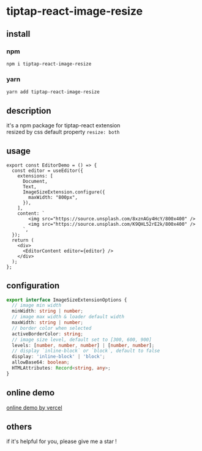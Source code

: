 # tiptap-react-image-resize

## install

### npm

`npm i tiptap-react-image-resize`

### yarn

`yarn add tiptap-react-image-resize`

## description

it's a npm package for tiptap-react extension  
resized by css default property `resize: both`

## usage

```tsx
export const EditorDemo = () => {
  const editor = useEditor({
    extensions: [
      Document,
      Text,
      ImageSizeExtension.configure({
        maxWidth: "800px",
      }),
    ],
    content: `
        <img src="https://source.unsplash.com/8xznAGy4HcY/800x400" />
        <img src="https://source.unsplash.com/K9QHL52rE2k/800x400" />
      `,
  });
  return (
    <div>
      <EditorContent editor={editor} />
    </div>
  );
};
```

## configuration

```typescript
export interface ImageSizeExtensionOptions {
  // image min width
  minWidth: string | number;
  // image max width & loader default width
  maxWidth: string | number;
  // border color when selected
  activeBorderColor: string;
  // image size level, default set to [300, 600, 900]
  levels: [number, number, number] | [number, number];
  // display `inline-block` or `block`, default to false
  display: 'inline-block' | 'block';
  allowBase64: boolean;
  HTMLAttributes: Record<string, any>;
}
```

## online demo

[online demo by vercel](https://tiptap-react-image-resize-fzzs.vercel.app/?path=/story/example-editordemo--demo)

## others

if it's helpful for you, please give me a star !
